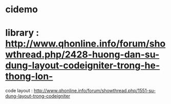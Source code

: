 cidemo
======
library :
http://www.qhonline.info/forum/showthread.php/2428-huong-dan-su-dung-layout-codeigniter-trong-he-thong-lon-
=======
code layout :
http://www.qhonline.info/forum/showthread.php/1551-su-dung-layout-trong-codeigniter